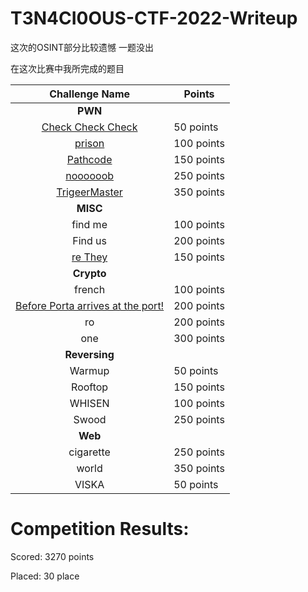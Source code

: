 # T3N4CI0OUS-CTF-2022-Writeup

这次的OSINT部分比较遗憾 一题没出

在这次比赛中我所完成的题目

|          Challenge Name           | Points     |
| :-------------------------------: | ---------- |
|              **PWN**              |            |
|       [Check Check Check](https://github.com/mcpivoy/T3N4CI0US-CTF-WriteUp/tree/main/pwn/Check%20Check%20Check)       | 50 points  |
|            [prison](https://github.com/mcpivoy/T3N4CI0US-CTF-WriteUp/tree/main/pwn/prison)             | 100 points |
|           [Pathcode](https://github.com/mcpivoy/T3N4CI0US-CTF-WriteUp/tree/main/pwn/pathcode)            | 150 points |
|           [noooooob](https://github.com/mcpivoy/T3N4CI0US-CTF-WriteUp/tree/main/pwn/noooooob)            | 250 points |
|           [TrigeerMaster](https://github.com/mcpivoy/T3N4CI0US-CTF-WriteUp/tree/main/pwn/TriggerMaster)           | 350 points |
|             **MISC**              |            |
|              find me              | 100 points |
|              Find us              | 200 points |
|              [re They](https://github.com/mcpivoy/T3N4CI0US-CTF-WriteUp/tree/main/misc/re%20They)              | 150 points |
|            **Crypto**             |            |
|              french               | 100 points |
| [Before Porta arrives at the port!](https://github.com/mcpivoy/T3N4CI0US-CTF-WriteUp/tree/main/Crypto/Before%20Porta%20arrives%20at%20the%20port!) | 200 points |
|                ro                 | 200 points |
|                one                | 300 points |
|           **Reversing**           |            |
|              Warmup               | 50 points  |
|              Rooftop              | 150 points |
|              WHISEN               | 100 points |
|               Swood               | 250 points |
|              **Web**              |            |
|             cigarette             | 250 points |
|               world               | 350 points |
|               VISKA               | 50 points  |

# Competition Results:

Scored: 3270 points

Placed: 30 place
